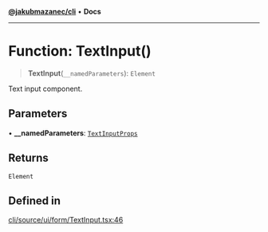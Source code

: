 [**@jakubmazanec/cli**](../README.md) • **Docs**

---

# Function: TextInput()

> **TextInput**(`__namedParameters`): `Element`

Text input component.

## Parameters

• **\_\_namedParameters**: [`TextInputProps`](../type-aliases/TextInputProps.md)

## Returns

`Element`

## Defined in

[cli/source/ui/form/TextInput.tsx:46](https://github.com/jakubmazanec/tools/blob/3137813ef46c72d3c081751f960a2aa2c61ad567/packages/cli/source/ui/form/TextInput.tsx#L46)
